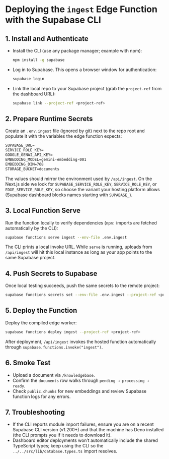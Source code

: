 # Deploying the `ingest` Edge Function with the Supabase CLI

## 1. Install and Authenticate

- Install the CLI (use any package manager; example with npm):

  ```bash
  npm install -g supabase
  ```

- Log in to Supabase. This opens a browser window for authentication:

  ```bash
  supabase login
  ```

- Link the local repo to your Supabase project (grab the `project-ref` from the dashboard URL):

  ```bash
  supabase link --project-ref <project-ref>
  ```

## 2. Prepare Runtime Secrets

Create an `.env.ingest` file (ignored by git) next to the repo root and populate it with the variables the edge function expects:

```markdown
SUPABASE_URL=
SERVICE_ROLE_KEY=
GOOGLE_GENAI_API_KEY=
EMBEDDING_MODEL=gemini-embedding-001
EMBEDDING_DIM=768
STORAGE_BUCKET=documents
```

The values should mirror the environment used by `/api/ingest`. On the Next.js side we look for `SUPABASE_SERVICE_ROLE_KEY`, `SERVICE_ROLE_KEY`, or `EDGE_SERVICE_ROLE_KEY`, so choose the variant your hosting platform allows (Supabase dashboard blocks names starting with `SUPABASE_`).

## 3. Local Function Serve

Run the function locally to verify dependencies (`npm:` imports are fetched automatically by the CLI):

```bash
supabase functions serve ingest --env-file .env.ingest
```

The CLI prints a local invoke URL. While `serve` is running, uploads from `/api/ingest` will hit this local instance as long as your app points to the same Supabase project.

## 4. Push Secrets to Supabase

Once local testing succeeds, push the same secrets to the remote project:

```bash
supabase functions secrets set --env-file .env.ingest --project-ref <project-ref>
```

## 5. Deploy the Function

Deploy the compiled edge worker:

```bash
supabase functions deploy ingest --project-ref <project-ref>
```

After deployment, `/api/ingest` invokes the hosted function automatically through `supabase.functions.invoke("ingest")`.

## 6. Smoke Test

- Upload a document via `/knowledgebase`.
- Confirm the `documents` row walks through `pending → processing → ready`.
- Check `public.chunks` for new embeddings and review Supabase function logs for any errors.

## 7. Troubleshooting

- If the CLI reports module import failures, ensure you are on a recent Supabase CLI version (v1.200+) and that the machine has Deno installed (the CLI prompts you if it needs to download it).
- Dashboard editor deployments won’t automatically include the shared TypeScript types; keep using the CLI so the `../../src/lib/database.types.ts` import resolves.
